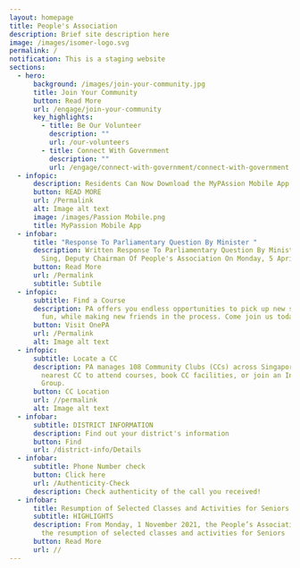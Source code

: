 ```yaml
---
layout: homepage
title: People's Association
description: Brief site description here
image: /images/isomer-logo.svg
permalink: /
notification: This is a staging website
sections:
  - hero:
      background: /images/join-your-community.jpg
      title: Join Your Community
      button: Read More
      url: /engage/join-your-community
      key_highlights:
        - title: Be Our Volunteer
          description: ""
          url: /our-volunteers
        - title: Connect With Government
          description: ""
          url: /engage/connect-with-government/connect-with-government
  - infopic:
      description: Residents Can Now Download the MyPAssion Mobile App on Their Phones
      button: READ MORE
      url: /Permalink
      alt: Image alt text
      image: /images/Passion Mobile.png
      title: MyPassion Mobile App
  - infobar:
      title: "Response To Parliamentary Question By Minister "
      description: Written Response To Parliamentary Question By Minister Chan Chun
        Sing, Deputy Chairman Of People's Association On Monday, 5 April 2021
      button: Read More
      url: /Permalink
      subtitle: Subtile
  - infopic:
      subtitle: Find a Course
      description: PA offers you endless opportunities to pick up new skills, have
        fun, while making new friends in the process. Come join us today
      button: Visit OnePA
      url: /Permalink
      alt: Image alt text
  - infopic:
      subtitle: Locate a CC
      description: PA manages 108 Community Clubs (CCs) across Singapore. Visit your
        nearest CC to attend courses, book CC facilities, or join an Interest
        Group.
      button: CC Location
      url: //permalink
      alt: Image alt text
  - infobar:
      subtitle: DISTRICT INFORMATION
      description: Find out your district's information
      button: Find
      url: /district-info/Details
  - infobar:
      subtitle: Phone Number check
      button: Click here
      url: /Authenticity-Check
      description: Check authenticity of the call you received!
  - infobar:
      title: Resumption of Selected Classes and Activities for Seniors
      subtitle: HIGHLIGHTS
      description: From Monday, 1 November 2021, the People’s Association will pilot
        the resumption of selected classes and activities for Seniors
      button: Read More
      url: //
---
```


